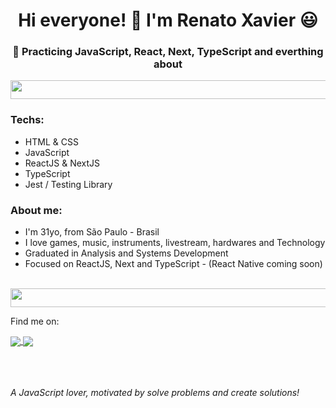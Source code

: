 <h1 align="center"> Hi everyone! 🖖 I'm Renato Xavier 😃</g-emoji> </h1>
<h3 align="center">🚀 Practicing JavaScript, React, Next, TypeScript and everthing about </h3>

<img src="https://user-images.githubusercontent.com/40378126/216497303-f8d12652-a0e9-454a-b65f-70d6554f172c.png" width="3000" height="30">

<h3>Techs:</h3>
<ul>
<li>HTML & CSS</li>    
<li>JavaScript</li>
<li>ReactJS & NextJS</li>
<li>TypeScript</li>
<li>Jest / Testing Library</li>
</ul>

<h3>About me:</h3>
<ul>
<li>I'm 31yo, from São Paulo - Brasil</li>
<li>I love games, music, instruments, livestream, hardwares and Technology</li>
<li>Graduated in Analysis and Systems Development</li>
<li>Focused on ReactJS, Next and TypeScript - (React Native coming soon)</li>
</ul>
<br>


<img src="https://i.dlpng.com/static/png/5501946-collection-of-free-lines-transparent-blue-download-on-ui-ex-blue-line-png-1000_300_preview.png" width="3000" height="30">


Find me on:


<a href="https://www.linkedin.com/in/renato-xavier-a34767165/">
    <img align="center" src="https://img.shields.io/twitter/url?color=%230077b5&label=LinkedIn&logo=linkedin&logoColor=%230077b5&style=for-the-badge&url=https%3A%2F%2Fwww.linkedin.com%2Fin%2Frenato-xavier-a34767165" style="max-width:100%;">
  </a>
  
  <a href="https://www.instagram.com/_rnatu/?hl=pt-br">
    <img align="center" src="https://img.shields.io/twitter/url?color=%23E4405F&label=Instagram&logo=Instagram&logoColor=%23E4405F&style=for-the-badge&url=https%3A%2F%2Fwww.instagram.com%2F_rnatu%2F" style="max-width:100%;">
  </a>

<br>  
<br>
<br>
<br>




*A JavaScript lover, motivated by solve problems and create solutions!*

</ul>

